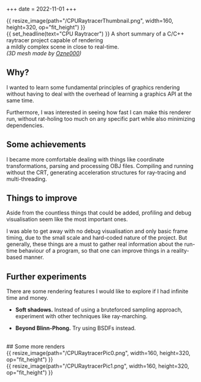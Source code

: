 +++
date  = 2022-11-01
+++

{{ resize_image(path="/CPURaytracerThumbnail.png", width=160, height=320, op="fit_height") }}<br clear="all" />
{{ set_headline(text="CPU Raytracer") }}
A short summary of a C/C++ raytracer project capable of rendering <br/>a mildly complex scene in close to real-time.<br/>
<em>(3D mesh made by <a href="https://www.cgtrader.com/ozne000"><u>Ozne000</u></a>)</em>

<!-- more -->

## Why?
I wanted to learn some fundamental principles of graphics rendering without having to deal
with the overhead of learning a graphics API at the same time. 

Furthermore, I was interested in seeing how fast I can make this renderer run, without
rat-holing too much on any specific part while also minimizing dependencies.

## Some achievements
I became more comfortable dealing with things like coordinate transformations, parsing and processing OBJ files. 
Compiling and running without the CRT, generating acceleration structures for ray-tracing and multi-threading.  

## Things to improve
Aside from the countless things that could be added, profiling and debug visualisation seem like the most important ones.

I was able to get away with no debug visualisation and only basic frame timing, due to the small scale
and hard-coded nature of the project.
But generally, these things are a must to gather real information about the run-time
behaviour of a program, so that one can improve things in a reality-based manner.

## Further experiments
There are some rendering features I would like to explore if I had infinite time and money.

- **Soft shadows.** Instead of using a bruteforced sampling approach, experiment with other techniques
like ray-marching.

- **Beyond Blinn-Phong.** Try using BSDFs instead.
<br/>
## Some more renders
<br/>
{{ resize_image(path="/CPURaytracerPic0.png", width=160, height=320, op="fit_height") }}
<br/>
{{ resize_image(path="/CPURaytracerPic1.png", width=160, height=320, op="fit_height") }}
<br clear="all" />